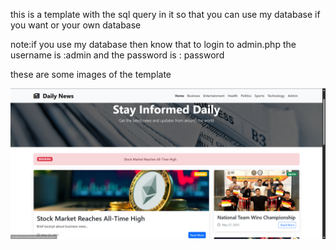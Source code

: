 this is a template with the sql query in it so that you can use my database if you want or your own database

note:if you use my database then know that to login to admin.php the username is :admin and the password is : password 

these are some images of the template

![image alt](https://github.com/MuhamadJalalDev/news-website-template/blob/main/screenshot1.png?raw=true)
